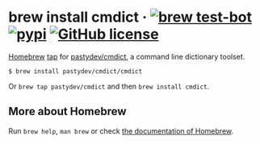 # brew install cmdict &middot; [![brew test-bot](https://github.com/pastydev/homebrew-cmdict/actions/workflows/tests.yml/badge.svg?branch=main)](https://github.com/pastydev/homebrew-cmdict/actions/workflows/tests.yml) [![pypi](https://badge.fury.io/py/cmdict.svg)](https://pypi.org/project/cmdict/) [![GitHub license](https://img.shields.io/badge/license-MIT-blue.svg)](https://github.com/pastydev/homebrew-cmdict/blob/main/LICENSE)

[Homebrew](https://brew.sh/) [tap](https://docs.brew.sh/Taps) for [pastydev/cmdict](http://github.com/pastydev/cmdict), a command line dictionary toolset.

```console
$ brew install pastydev/cmdict/cmdict
```

Or `brew tap pastydev/cmdict` and then `brew install cmdict`.

## More about Homebrew

Run `brew help`, `man brew` or check [the documentation of Homebrew](https://docs.brew.sh).
